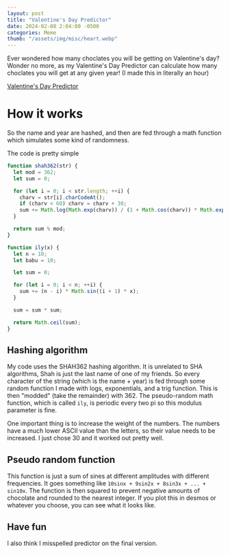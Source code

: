 ```yaml
---
layout: post
title: "Valentine's Day Predictor"
date: 2024-02-08 2:04:00 -0500
categories: Meme
thumb: "/assets/img/misc/heart.webp"
---
```


Ever wondered how many choclates you will be getting on Valentine's day? Wonder no more, as my Valentine's Day Predictor can calculate how many choclates you will get at any given year! (I made this in literally an hour)

<a target="_blank" href="https://mihirchaudhari.github.io/vday">Valentine's Day Predictor</a>

# How it works

So the name and year are hashed, and then are fed through a math function which simulates some kind of
randomness.

The code is pretty simple

```js
function shah362(str) {
  let mod = 362;
  let sum = 0;

  for (let i = 0; i < str.length; ++i) {
    charv = str[i].charCodeAt();
    if (charv < 60) charv = charv + 30;
    sum += Math.log(Math.exp(charv)) / (1 + Math.cos(charv)) * Math.exp(charv + i);
  }

  return sum % mod;
}

function ily(x) {
  let n = 10;
  let babu = 10;

  let sum = 0;

  for (let i = 0; i < n; ++i) {
    sum += (n - i) * Math.sin((i + 1) * x);
  }

  sum = sum * sum;

  return Math.ceil(sum);
}
```

## Hashing algorithm

My code uses the SHAH362 hashing algorithm. It is unrelated to SHA algorithms, Shah is just the last name of
one of my friends. So every character of the string (which is the name + year) is fed through some random
function I made with logs, exponentials, and a trig function. This is then "modded" (take the remainder) with 362.
The pseudo-random math function, which is called ```ily```, is periodic every two pi so this modulus parameter is
fine. 

One important thing is to increase the weight of the numbers. The numbers have a much lower ASCII value than the letters, so their value needs to be increased. I just chose 30 and it worked out pretty well.

## Pseudo random function

This function is just a sum of sines at different amplitudes with different frequencies. It goes something like
```10sinx + 9sin2x + 8sin3x + ... + sin10x```. The function is then squared to prevent negative amounts of chocolate
and rounded to the nearest integer. If you plot this in desmos or whatever you choose, you can see what it looks
like.

## Have fun

I also think I misspelled predictor on the final version.

